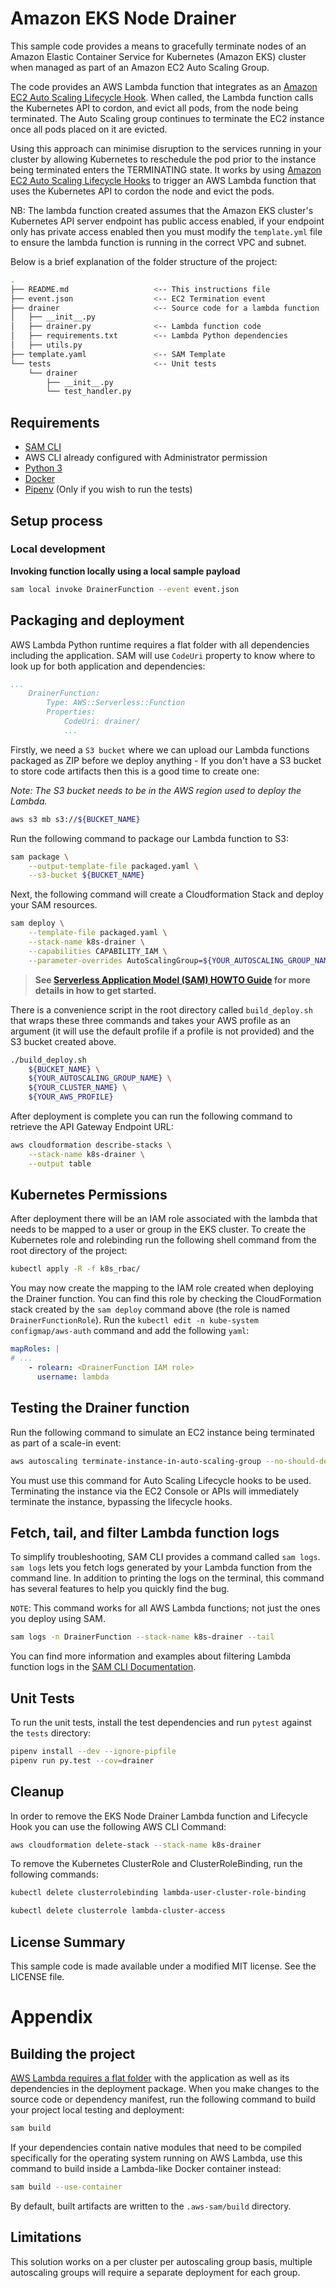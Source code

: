 # Amazon EKS Node Drainer

This sample code provides a means to gracefully terminate nodes of an Amazon Elastic Container Service for Kubernetes 
(Amazon EKS) cluster when managed as part of an Amazon EC2 Auto Scaling Group.

The code provides an AWS Lambda function that integrates as an [Amazon EC2 Auto
Scaling Lifecycle Hook](https://docs.aws.amazon.com/autoscaling/ec2/userguide/lifecycle-hooks.html).
When called, the Lambda function calls the Kubernetes API to cordon, and evict all pods, from the node being 
terminated. The Auto Scaling group continues to terminate the EC2 instance once all pods placed on it are evicted.

Using this approach can minimise disruption to the services running in your cluster by allowing Kubernetes to 
reschedule the pod prior to the instance being terminated enters the TERMINATING state. It works by using 
[Amazon EC2 Auto Scaling Lifecycle Hooks](https://docs.aws.amazon.com/autoscaling/ec2/userguide/lifecycle-hooks.html)
to trigger an AWS Lambda function that uses the Kubernetes API to cordon the node and evict the pods.

NB: The lambda function created assumes that the Amazon EKS cluster's Kubernetes API server endpoint has public access 
enabled, if your endpoint only has private access enabled then you must modify the `template.yml` file to ensure the 
lambda function is running in the correct VPC and subnet.

Below is a brief explanation of the folder structure of the project:

```bash
.
├── README.md                   <-- This instructions file
├── event.json                  <-- EC2 Termination event
├── drainer                     <-- Source code for a lambda function
│   ├── __init__.py
│   ├── drainer.py              <-- Lambda function code
│   ├── requirements.txt        <-- Lambda Python dependencies
│   ├── utils.py
├── template.yaml               <-- SAM Template
└── tests                       <-- Unit tests
    └── drainer
        ├── __init__.py
        └── test_handler.py
```

## Requirements

* [SAM CLI](https://docs.aws.amazon.com/serverless-application-model/latest/developerguide/serverless-sam-cli-install.html)
* AWS CLI already configured with Administrator permission
* [Python 3](https://www.python.org/downloads/)
* [Docker](https://www.docker.com/community-edition)
* [Pipenv](https://pipenv.readthedocs.io/en/latest/) (Only if you wish to run the tests)

## Setup process

### Local development

**Invoking function locally using a local sample payload**

```bash
sam local invoke DrainerFunction --event event.json
```

## Packaging and deployment

AWS Lambda Python runtime requires a flat folder with all dependencies including the application. SAM will use `CodeUri` property to know where to look up for both application and dependencies:

```yaml
...
    DrainerFunction:
        Type: AWS::Serverless::Function
        Properties:
            CodeUri: drainer/
            ...
```

Firstly, we need a `S3 bucket` where we can upload our Lambda functions packaged as ZIP before we deploy anything - If 
you don't have a S3 bucket to store code artifacts then this is a good time to create one:

*Note: The S3 bucket needs to be in the AWS region used to deploy the Lambda.*

```bash
aws s3 mb s3://${BUCKET_NAME}
```


Run the following command to package our Lambda function to S3:

```bash
sam package \
    --output-template-file packaged.yaml \
    --s3-bucket ${BUCKET_NAME}
```

Next, the following command will create a Cloudformation Stack and deploy your SAM resources.

```bash
sam deploy \
    --template-file packaged.yaml \
    --stack-name k8s-drainer \
    --capabilities CAPABILITY_IAM \
    --parameter-overrides AutoScalingGroup=${YOUR_AUTOSCALING_GROUP_NAME} EksCluster=${YOUR_CLUSTER_NAME}
```

> **See [Serverless Application Model (SAM) HOWTO Guide](https://docs.aws.amazon.com/serverless-application-model/latest/developerguide/serverless-quick-start.html) for more details in how to get started.**

There is a convenience script in the root directory called `build_deploy.sh` that
wraps these three commands and takes your AWS profile as an argument (it will use the default profile
if a profile is not provided) and the S3 bucket created above.
```bash
./build_deploy.sh 
    ${BUCKET_NAME} \
    ${YOUR_AUTOSCALING_GROUP_NAME} \
    ${YOUR_CLUSTER_NAME} \
    ${YOUR_AWS_PROFILE}
```

After deployment is complete you can run the following command to retrieve the API Gateway Endpoint URL:

```bash
aws cloudformation describe-stacks \
    --stack-name k8s-drainer \
    --output table
``` 

## Kubernetes Permissions

After deployment there will be an IAM role associated with the lambda that needs to be mapped to a user or group in 
the EKS cluster. To create the Kubernetes role and rolebinding run the following shell command from the root 
directory of the project:

```bash
kubectl apply -R -f k8s_rbac/
```

You may now create the mapping to the IAM role created when deploying the Drainer function. 
You can find this role by checking the CloudFormation stack created by the `sam deploy`
command above (the role is named `DrainerFunctionRole`). Run the `kubectl edit -n kube-system configmap/aws-auth` 
command and add the following `yaml`:

```yaml
mapRoles: | 
# ...
    - rolearn: <DrainerFunction IAM role>
      username: lambda
```

## Testing the Drainer function

Run the following command to simulate an EC2 instance being terminated as part of a scale-in event:

```bash
aws autoscaling terminate-instance-in-auto-scaling-group --no-should-decrement-desired-capacity --instance-id <instance-id>
```

You must use this command for Auto Scaling Lifecycle hooks to be used. Terminating the instance via the EC2 Console or APIs will immediately terminate the instance, bypassing the lifecycle hooks.

## Fetch, tail, and filter Lambda function logs

To simplify troubleshooting, SAM CLI provides a command called `sam logs`. `sam logs` lets you fetch logs generated by your Lambda function from the command line. In addition to printing the logs on the terminal, this command has several  features to help you quickly find the bug.

`NOTE`: This command works for all AWS Lambda functions; not just the ones you deploy using SAM.

```bash
sam logs -n DrainerFunction --stack-name k8s-drainer --tail
```

You can find more information and examples about filtering Lambda function logs in the [SAM CLI Documentation](https://docs.aws.amazon.com/serverless-application-model/latest/developerguide/serverless-sam-cli-logging.html).

## Unit Tests

To run the unit tests, install the test dependencies and run `pytest` against the `tests` directory:

```bash
pipenv install --dev --ignore-pipfile
pipenv run py.test --cov=drainer
```

## Cleanup

In order to remove the EKS Node Drainer Lambda function and Lifecycle Hook you can use the following AWS CLI Command:

```bash
aws cloudformation delete-stack --stack-name k8s-drainer
```

To remove the Kubernetes ClusterRole and ClusterRoleBinding, run the following commands:

```bash
kubectl delete clusterrolebinding lambda-user-cluster-role-binding

kubectl delete clusterrole lambda-cluster-access
```

## License Summary

This sample code is made available under a modified MIT license. See the LICENSE file.

# Appendix

## Building the project

[AWS Lambda requires a flat folder](https://docs.aws.amazon.com/lambda/latest/dg/lambda-python-how-to-create-deployment-package.html) with the application as well as its dependencies in the deployment package. When you make changes to the source code or dependency manifest,
run the following command to build your project local testing and deployment:

```bash
sam build
```

If your dependencies contain native modules that need to be compiled specifically for the operating system running on AWS Lambda, use this command to build inside a Lambda-like Docker container instead:
```bash
sam build --use-container
```

By default, built artifacts are written to the `.aws-sam/build` directory.

## Limitations

This solution works on a per cluster per autoscaling group basis, multiple autoscaling groups will require a separate 
deployment for each group.
